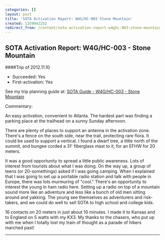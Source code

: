 ```yaml
---
categories: []
layout: post
title: 'SOTA Activation Report: W4G/HC-003 Stone Mountain'
created: 1359942252
redirect_from: /content/sota-activation-report-w4ghc-003-stone-mountain
---
```

SOTA Activation Report: W4G/HC-003 - Stone Mountain
----------------------------------------------
####Trip of 2012.11.10
* Succeeded: Yes
* First-activation: Yes

See my trip planning guide at: [SOTA Guide - W4G/HC-003 - Stone Mountain](http://k4kpk.com/content/sota-guide-w4ghc-003-stone-mountain)

Commentary:

An easy activation, convenient to Atlanta. The hardest part was finding a parking place at the trailhead on a sunny Sunday afternoon.

There are plenty of places to support an antenna in the activation zone. There's a fence on the south side, near the trail, protecting rare flora. It could be used to support a vertical. I found a dwarf tree, a little north of the summit, and bungee corded a 31' fiberglass mast to it, for an EFHW for 20 meters.

It was a good opportunity to spread a little public awareness. Lots of interest from tourists about what I was doing. On the way up, a group of teens (or 20-somethings) asked if I was going camping. When I explained that I was going to set up a portable radio station and talk with people in Europe, there was lots murmuring of "cool." There's an opportunity to interest the young in ham radio here. Setting up a radio on top of a mountain sound more like an adventure and less like a bunch of old men sitting around and yakking. The young see themselves as adventurers and risk-takers, and we could do well to sell SOTA to high school and college kids.

16 contacts on 20 meters in just about 10 minutes. I made it to Kansas and to England on 5 watts with my KX3. My thanks to the chasers, who put up with me when I totally lost my train of thought as a parade of hikers marched past!

------
